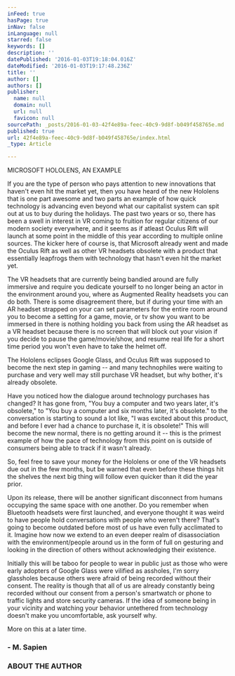 ```yaml
---
inFeed: true
hasPage: true
inNav: false
inLanguage: null
starred: false
keywords: []
description: ''
datePublished: '2016-01-03T19:18:04.016Z'
dateModified: '2016-01-03T19:17:48.236Z'
title: ''
author: []
authors: []
publisher:
  name: null
  domain: null
  url: null
  favicon: null
sourcePath: _posts/2016-01-03-42f4e89a-feec-40c9-9d8f-b049f458765e.md
published: true
url: 42f4e89a-feec-40c9-9d8f-b049f458765e/index.html
_type: Article

---
```

MICROSOFT HOLOLENS, AN EXAMPLE

If you are the type of person who pays attention to new innovations that haven't even hit the market yet, then you have heard of the new Hololens that is one part awesome and two parts an example of how quick technology is advancing even beyond what our capitalist system can spit out at us to buy during the holidays. The past two years or so, there has been a swell in interest in VR coming to fruition for regular citizens of our modern society everywhere, and it seems as if atleast Oculus Rift will launch at some point in the middle of this year according to multiple online sources. The kicker here of course is, that Microsoft already went and made the Oculus Rift as well as other VR headsets obsolete with a product that essentially leapfrogs them with technology that hasn't even hit the market yet.

The VR headsets that are currently being bandied around are fully immersive and require you dedicate yourself to no longer being an actor in the environment around you, where as Augmented Reality headsets you can do both. There is some disagreement there, but if during your time with an AR headset strapped on your can set parameters for the entire room around you to become a setting for a game, movie, or tv show you want to be immersed in there is nothing holding you back from using the AR headset as a VR headset because there is no screen that will block out your vision if you decide to pause the game/movie/show, and resume real life for a short time period you won't even have to take the helmet off.

The Hololens eclipses Google Glass, and Oculus Rift was supposed to become the next step in gaming -- and many technophiles were waiting to purchase and very well may still purchase VR headset, but why bother, it's already obsolete.

Have you noticed how the dialogue around technology purchases has changed? It has gone from, "You buy a computer and two years later, it's obsolete," to "You buy a computer and six months later, it's obsolete." to the conversation is starting to sound a lot like, "I was excited about this product, and before I ever had a chance to purchase it, it is obsolete!" This will become the new normal, there is no getting around it -- this is the primest example of how the pace of technology from this point on is outside of consumers being able to track if it wasn't already.

So, feel free to save your money for the Hololens or one of the VR headsets due out in the few months, but be warned that even before these things hit the shelves the next big thing will follow even quicker than it did the year prior.

Upon its release, there will be another significant disconnect from humans occupying the same space with one another. Do you remember  when Bluetooth headsets were first launched, and everyone thought it was weird to have people  hold conversations with people who weren't there? That's going to become outdated before most of us have even fully acclimated to it. Imagine how now we extend to an even deeper realm of disassociation with the environment/people around us in the form of full on gesturing and looking in the direction of others without acknowledging their existence.

Initially this will be taboo for people to wear in public just as those who were early adopters of Google Glass were vilified as assholes, I'm sorry glassholes because others were afraid of being recorded without their consent. The reality is though that all of us are already constantly being recorded without our consent from a person's smartwatch or phone to traffic lights and store security cameras. If the idea of someone being in your vicinity and watching your behavior untethered from technology doesn't make you uncomfortable, ask yourself why.

More on this at a later time.

### **- M. Sapien**

### ABOUT THE AUTHOR